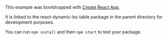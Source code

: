 This example was bootstrapped with [Create React App](https://github.com/facebook/create-react-app).

It is linked to the react-dynamic-bs-table package in the parent directory for development purposes.

You can run `npm install` and then `npm start` to test your package.
